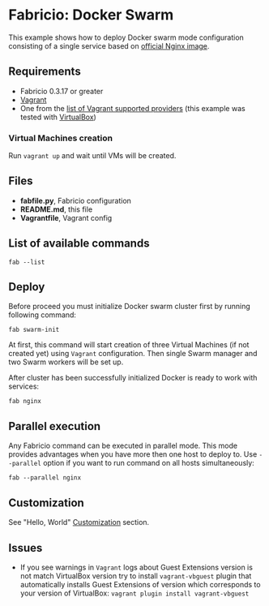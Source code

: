 # Fabricio: Docker Swarm

This example shows how to deploy Docker swarm mode configuration consisting of a single service based on [official Nginx image](https://hub.docker.com/_/nginx/).

## Requirements
* Fabricio 0.3.17 or greater
* [Vagrant](https://www.vagrantup.com)
* One from the [list of Vagrant supported providers](https://www.vagrantup.com/docs/providers/) (this example was tested with [VirtualBox](https://www.virtualbox.org/))

### Virtual Machines creation

Run `vagrant up` and wait until VMs will be created.

## Files
* __fabfile.py__, Fabricio configuration
* __README.md__, this file
* __Vagrantfile__, Vagrant config

## List of available commands

    fab --list

## Deploy

Before proceed you must initialize Docker swarm cluster first by running following command:

    fab swarm-init
    
At first, this command will start creation of three Virtual Machines (if not created yet) using `Vagrant` configuration. Then single Swarm manager and two Swarm workers will be set up.
 
After cluster has been successfully initialized Docker is ready to work with services:

    fab nginx
    
## Parallel execution

Any Fabricio command can be executed in parallel mode. This mode provides advantages when you have more then one host to deploy to. Use `--parallel` option if you want to run command on all hosts simultaneously:

    fab --parallel nginx
    
## Customization

See "Hello, World" [Customization](../../hello_world/#customization) section.

## Issues

* If you see warnings in `Vagrant` logs about Guest Extensions version is not match VirtualBox version try to install `vagrant-vbguest` plugin that automatically installs Guest Extensions of version which corresponds to your version of VirtualBox: `vagrant plugin install vagrant-vbguest`
